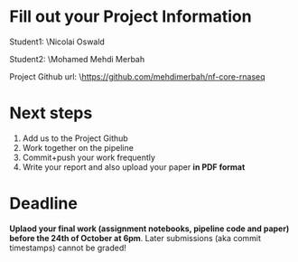 # Fill out your Project Information

Student1: \Nicolai Oswald

Student2: \Mohamed Mehdi Merbah

Project Github url: \https://github.com/mehdimerbah/nf-core-rnaseq 


# Next steps

1. Add us to the Project Github
2. Work together on the pipeline
3. Commit+push your work frequently
4. Write your report and also upload your paper **in PDF format**



# Deadline

**Uplaod your final work (assignment notebooks, pipeline code and paper) before the 24th of October at 6pm**.
Later submissions (aka commit timestamps) cannot be graded!
